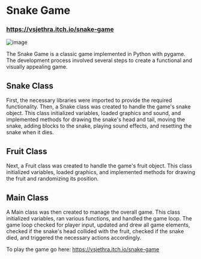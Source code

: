 # Snake Game 
### https://vsjethra.itch.io/snake-game
![image](https://github.com/VJ-13/Snake-Game/assets/64769412/6ab4b901-f871-4d13-8cfb-5a81154440cb)

The Snake Game is a classic game implemented in Python with pygame. The development process involved several steps to create a functional and visually appealing game.

## Snake Class
First, the necessary libraries were imported to provide the required functionality. Then, a Snake class was created to handle the game's snake object. This class initialized variables, loaded graphics and sound, and implemented methods for drawing the snake's head and tail, moving the snake, adding blocks to the snake, playing sound effects, and resetting the snake when it dies.

## Fruit Class
Next, a Fruit class was created to handle the game's fruit object. This class initialized variables, loaded graphics, and implemented methods for drawing the fruit and randomizing its position.

## Main Class
A Main class was then created to manage the overall game. This class initialized variables, ran various functions, and handled the game loop. The game loop checked for player input, updated and drew all game elements, checked if the snake's head collided with the fruit, checked if the snake died, and triggered the necessary actions accordingly.

To play the game go here: https://vsjethra.itch.io/snake-game
